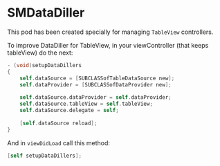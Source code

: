 SMDataDiller
============

This pod has been created specially for managing ``TableView`` controllers.

To improve DataDiller for TableView, in your viewController (that keeps tableView) do the next:

``` objective-c
- (void)setupDataDillers
{
    self.dataSource = [SUBCLASSofTableDataSource new];
    self.dataProvider = [SUBCLASSofDataProvider new];
    
    self.dataSource.dataProvider = self.dataProvider;
    self.dataSource.tableView = self.tableView;
    self.dataSource.delegate = self;
    
    [self.dataSource reload];
}
```

And in ``viewDidLoad`` call this method:
``` objective-c
[self setupDataDillers];
```
